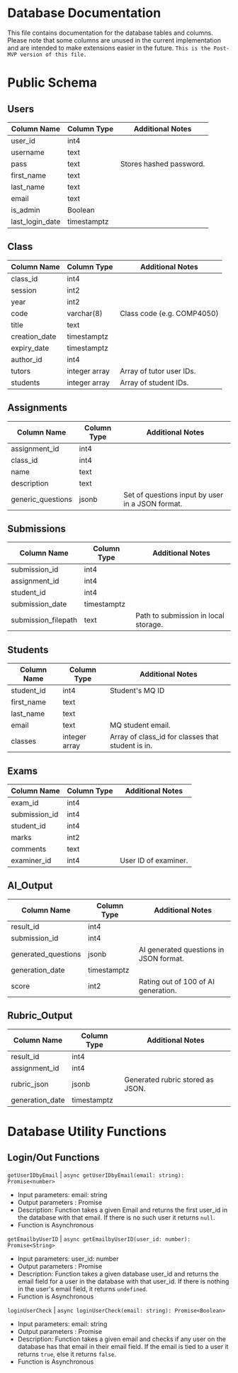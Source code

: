 # Database Documentation 
This file contains documentation for the database tables and columns. Please note that some columns are unused in the current implementation and are intended to make extensions easier in the future.
`This is the Post-MVP version of this file.`
# Public Schema
## Users
| Column Name | Column Type | Additional Notes |
| ------------- | ------------- | ------------- |  
| user_id | int4 | |
| username | text | |
| pass | text | Stores hashed password. |
| first_name | text | |
| last_name | text | |
| email | text | |
| is_admin | Boolean | |
| last_login_date | timestamptz | |
## Class
| Column Name | Column Type | Additional Notes |
| ------------- | ------------- | ------------- |  
| class_id | int4 | |
| session | int2 | |
| year | int2 | |
| code | varchar(8) | Class code (e.g. COMP4050) |
| title | text | |
| creation_date | timestamptz | |
| expiry_date | timestamptz | |
| author_id | int4 | |
| tutors | integer array | Array of tutor user IDs. |
| students | integer array | Array of student IDs. |
## Assignments
| Column Name | Column Type | Additional Notes |
| ------------- | ------------- | ------------- |
| assignment_id | int4 | |
| class_id | int4 | |
| name | text | |
| description | text | |
| generic_questions | jsonb | Set of questions input by user in a JSON format. |  
## Submissions
| Column Name | Column Type | Additional Notes |
| ------------- | ------------- | ------------- |  
| submission_id | int4 | |
| assignment_id | int4 | |
| student_id | int4 | |
| submission_date | timestamptz | |
| submission_filepath | text | Path to submission in local storage. |
## Students
| Column Name | Column Type | Additional Notes |
| ------------- | ------------- | ------------- |  
| student_id | int4 | Student's MQ ID |
| first_name | text | |
| last_name | text | |
| email | text | MQ student email. |
| classes | integer array | Array of class_id for classes that student is in. |
## Exams
| Column Name | Column Type | Additional Notes |
| ------------- | ------------- | ------------- |  
| exam_id | int4 | |
| submission_id | int4 | |
| student_id | int4 | |
| marks | int2 | |
| comments | text | |
| examiner_id | int4 | User ID of examiner. |
## AI_Output
| Column Name | Column Type | Additional Notes |
| ------------- | ------------- | ------------- |  
| result_id | int4 | |
| submission_id | int4 | |
| generated_questions | jsonb | AI generated questions in JSON format. |
| generation_date | timestamptz | |
| score | int2 | Rating out of 100 of AI generation. |
## Rubric_Output
| Column Name | Column Type | Additional Notes |
| ------------- | ------------- | ------------- |  
| result_id | int4 | |
| assignment_id | int4 | |
| rubric_json | jsonb | Generated rubric stored as JSON. |
| generation_date | timestamptz | |
# Database Utility Functions
## Login/Out Functions
`getUserIDbyEmail` | `async getUserIDbyEmail(email: string): Promise<number>`
- Input parameters: email: string
- Output parameters : Promise<number>
- Description: Function takes a given Email and returns the first user_id in the database with that email. If there is no such user it returns `null`.
- Function is Asynchronous 

`getEmailbyUserID` | `async getEmailbyUserID(user_id: number): Promise<String>`
- Input parameters: user_id: number
- Output parameters : Promise<String>
- Description: Function takes a given database user_id and returns the email field for a user in the database with that user_id. If there is nothing in the user's email field, it returns `undefined`.
- Function is Asynchronous 

`loginUserCheck` | `async loginUserCheck(email: string): Promise<Boolean>`
- Input parameters: email: string
- Output parameters : Promise<Boolean>
- Description: Function takes a given email and checks if any user on the database has that email in their email field. If the email is tied to a user it returns `true`, else it returns `false`.
- Function is Asynchronous 
